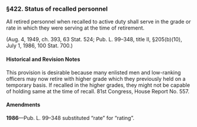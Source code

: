 ### §422. Status of recalled personnel ###

All retired personnel when recalled to active duty shall serve in the grade or rate in which they were serving at the time of retirement.

(Aug. 4, 1949, ch. 393, 63 Stat. 524; Pub. L. 99–348, title II, §205(b)(10), July 1, 1986, 100 Stat. 700.)

#### Historical and Revision Notes ####

This provision is desirable because many enlisted men and low-ranking officers may now retire with higher grade which they previously held on a temporary basis. If recalled in the higher grades, they might not be capable of holding same at the time of recall. 81st Congress, House Report No. 557.

#### Amendments ####

**1986**—Pub. L. 99–348 substituted “rate” for “rating”.